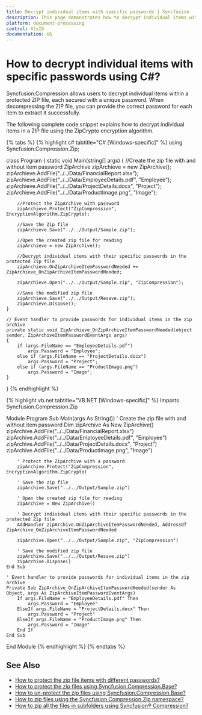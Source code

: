 ```yaml
---
title: Decrypt individual items with specific passwords | Syncfusion
description: This page demonstrates how to decrypt individual items with specific passwords using Syncfusion.Compression.Base.
platform: document-processing
control: XlsIO
documentation: UG
---
```


# How to decrypt individual items with specific passwords using C#?

Syncfusion.Compression allows users to decrypt individual items within a protected ZIP file, each secured with a unique password. When decompressing the ZIP file, you can provide the correct password for each item to extract it successfully.

The following complete code snippet explains how to decrypt individual items in a ZIP file using the ZipCrypto encryption algorithm.

{% tabs %}
{% highlight c# tabtitle="C# [Windows-specific]" %}
using Syncfusion.Compression.Zip;

class Program
{
    static void Main(string[] args)
    {
        //Create the zip file with and without item password
        ZipArchive zipArchieve = new ZipArchive();
        zipArchieve.AddFile("../../Data/FinancialReport.xlsx");
        zipArchieve.AddFile("../../Data/EmployeeDetails.pdf", "Employee");
        zipArchieve.AddFile("../../Data/ProjectDetails.docx", "Project");
        zipArchieve.AddFile("../../Data/ProductImage.png", "Image");

        //Protect the ZipArchive with password
        zipArchieve.Protect("ZipCompression", EncryptionAlgorithm.ZipCrypto);

        //Save the Zip file
        zipArchieve.Save("../../Output/Sample.zip");

        //Open the created zip file for reading
        zipArchieve = new ZipArchive();

        //Decrypt individual items with their specific passwords in the protected Zip file
        zipArchieve.OnZipArchiveItemPasswordNeeded += ZipArchieve_OnZipArchiveItemPasswordNeeded;

        zipArchieve.Open("../../Output/Sample.zip", "ZipCompression");

        //Save the modified zip file
        zipArchieve.Save("../../Output/Resave.zip");
        zipArchieve.Dispose();
    }

    // Event handler to provide passwords for individual items in the zip archive
    private static void ZipArchieve_OnZipArchiveItemPasswordNeeded(object sender, ZipArchiveItemPasswordEventArgs args)
    {
        if (args.FileName == "EmployeeDetails.pdf")
            args.Password = "Employee";
        else if (args.FileName == "ProjectDetails.docx")
            args.Password = "Project";
        else if (args.FileName == "ProductImage.png")
            args.Password = "Image";
    }
}
{% endhighlight %}

{% highlight vb.net tabtitle="VB.NET [Windows-specific]" %}
Imports Syncfusion.Compression.Zip

Module Program
    Sub Main(args As String())
        ' Create the zip file with and without item password
        Dim zipArchive As New ZipArchive()
        zipArchive.AddFile("../../Data/FinancialReport.xlsx")
        zipArchive.AddFile("../../Data/EmployeeDetails.pdf", "Employee")
        zipArchive.AddFile("../../Data/ProjectDetails.docx", "Project")
        zipArchive.AddFile("../../Data/ProductImage.png", "Image")

        ' Protect the ZipArchive with a password
        zipArchive.Protect("ZipCompression", EncryptionAlgorithm.ZipCrypto)

        ' Save the zip file
        zipArchive.Save("../../Output/Sample.zip")

        ' Open the created zip file for reading
        zipArchive = New ZipArchive()

        ' Decrypt individual items with their specific passwords in the protected Zip file
        AddHandler zipArchive.OnZipArchiveItemPasswordNeeded, AddressOf ZipArchive_OnZipArchiveItemPasswordNeeded

        zipArchive.Open("../../Output/Sample.zip", "ZipCompression")

        ' Save the modified zip file
        zipArchive.Save("../../Output/Resave.zip")
        zipArchive.Dispose()
    End Sub

    ' Event handler to provide passwords for individual items in the zip archive
    Private Sub ZipArchive_OnZipArchiveItemPasswordNeeded(sender As Object, args As ZipArchiveItemPasswordEventArgs)
        If args.FileName = "EmployeeDetails.pdf" Then
            args.Password = "Employee"
        ElseIf args.FileName = "ProjectDetails.docx" Then
            args.Password = "Project"
        ElseIf args.FileName = "ProductImage.png" Then
            args.Password = "Image"
        End If
    End Sub
End Module
{% endhighlight %}
{% endtabs %}

## See Also

* [How to protect the zip file items with different passwords?](how-to-protect-zip-file-items-with-different-passwords)
* [How to protect the zip files using Syncfusion.Compression.Base?](how-to-protect-the-zip-files-using-syncfusion-compression-base.md)
* [How to un-protect the zip files using Syncfusion.Compression.Base?](how-to-un-protect-the-zip-files-using-syncfusion-compression-base)
* [How to zip files using the Syncfusion.Compression.Zip namespace?](how-to-zip-files-using-the-syncfusion-compression-zip-namespace)
* [How to zip all the files in subfolders using Syncfusion&reg; Compression?](how-to-zip-all-the-files-in-subfolders-using-syncfusion-compression)